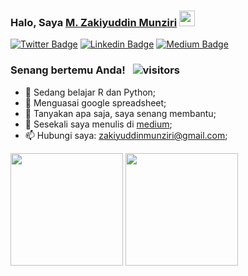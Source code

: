 ### Halo, Saya <a href="https://twiter.com/prasastipagi" target="_blank">M. Zakiyuddin Munziri</a> <img src="https://media.giphy.com/media/hvRJCLFzcasrR4ia7z/giphy.gif" width="25px">

[![Twitter Badge](https://img.shields.io/badge/-Twitter-00acee?style=flat-square&logo=Twitter&logoColor=white)](https://twitter.com/prasastipagi)
[![Linkedin Badge](https://img.shields.io/badge/-LinkedIn-0e76a8?style=flat-square&logo=Linkedin&logoColor=white)](https://linkedin.com/in/mzakiyuddin)
[![Medium Badge](https://img.shields.io/badge/medium-%2312100E.svg?&style=for-square&logo=medium&logoColor=white)](https://mzakiyuddin.medium.com/)


### Senang bertemu Anda! &nbsp; ![visitors](https://visitor-badge.glitch.me/badge?page_id=page.id)

- 🌱 Sedang belajar R dan Python;
- 👀 Menguasai google spreadsheet;
- 💬 Tanyakan apa saja, saya senang membantu;
- 📝 Sesekali saya menulis di [medium](https://mzakiyuddin.medium.com);
- 📫 Hubungi saya: zakiyuddinmunziri@gmail.com;


<p>
  <img height="180em" src="https://github-readme-stats.vercel.app/api?username=zakiego&show_icons=true&hide_border=true&count_private=true&hide=contribs,prs,issues,contribs,stars" />
  <img height="180em" src="https://github-readme-stats.vercel.app/api/top-langs/?username=zakiego&exclude_repo=KNN-Image-Classification&show_icons=true&hide_border=true&layout=compact&count_private=true&langs_count=4"/>
</p>
